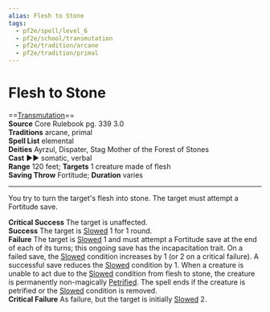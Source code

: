 ```yaml
---
alias: Flesh to Stone
tags:
  - pf2e/spell/level_6
  - pf2e/school/transmutation
  - pf2e/tradition/arcane
  - pf2e/tradition/primal
---
```


# Flesh to Stone

==[Transmutation](../../../Traits/Transmutation.md)==  
__Source__ Core Rulebook pg. 339 3.0  
**Traditions** arcane, primal  
**Spell List** elemental  
**Deities** Ayrzul, Dispater, Stag Mother of the Forest of Stones  
**Cast** ►► somatic, verbal  
**Range** 120 feet; **Targets** 1 creature made of flesh  
**Saving Throw** Fortitude; **Duration** varies

---

You try to turn the target's flesh into stone. The target must attempt a Fortitude save.

**Critical Success** The target is unaffected.  
**Success** The target is [Slowed](../../../Conditions/Slowed.md) 1 for 1 round.  
**Failure** The target is [Slowed](../../../Conditions/Slowed.md) 1 and must attempt a Fortitude save at the end of each of its turns; this ongoing save has the incapacitation trait. On a failed save, the [Slowed](../../../Conditions/Slowed.md) condition increases by 1 (or 2 on a critical failure). A successful save reduces the [Slowed](../../../Conditions/Slowed.md) condition by 1. When a creature is unable to act due to the [Slowed](../../../Conditions/Slowed.md) condition from flesh to stone, the creature is permanently non-magically [Petrified](../../../Conditions/Petrified.md). The spell ends if the creature is petrified or the [Slowed](../../../Conditions/Slowed.md) condition is removed.  
**Critical Failure** As failure, but the target is initially [Slowed](../../../Conditions/Slowed.md) 2.
